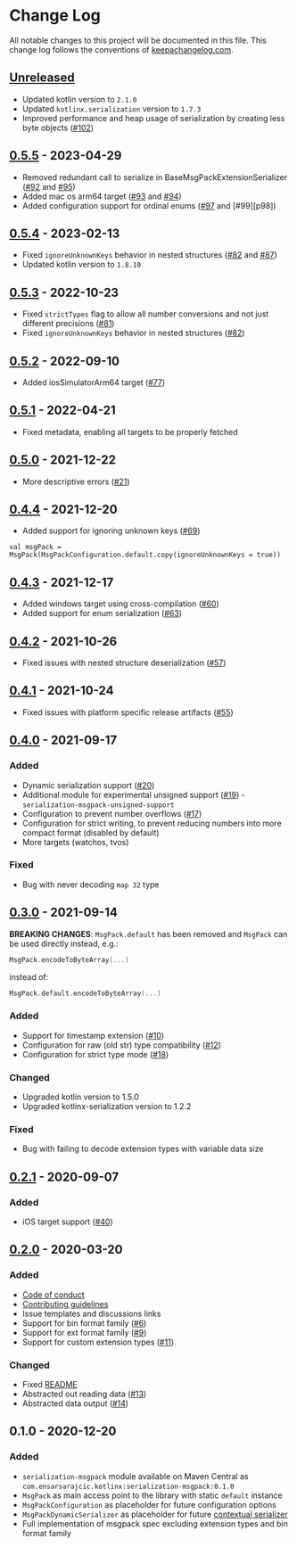 # Change Log
All notable changes to this project will be documented in this file. This change log follows the conventions of [keepachangelog.com](http://keepachangelog.com/).

## [Unreleased]
- Updated kotlin version to `2.1.0`
- Updated `kotlinx.serialization` version to `1.7.3`
- Improved performance and heap usage of serialization by creating less byte objects ([#102][p102])

## [0.5.5] - 2023-04-29
- Removed redundant call to serialize in BaseMsgPackExtensionSerializer ([#92][i92] and [#95][p95])
- Added mac os arm64 target ([#93][i93] and [#94][p94])
- Added configuration support for ordinal enums ([#97][i97] and [#99][p98])

## [0.5.4] - 2023-02-13
- Fixed `ignoreUnknownKeys` behavior in nested structures ([#82][i82] and [#87][p87])
- Updated kotlin version to `1.8.10`

## [0.5.3] - 2022-10-23
- Fixed `strictTypes` flag to allow all number conversions and not just different precisions ([#81][i81])
- Fixed `ignoreUnknownKeys` behavior in nested structures ([#82][i82])

## [0.5.2] - 2022-09-10
- Added iosSimulatorArm64 target ([#77][i77])

## [0.5.1] - 2022-04-21
- Fixed metadata, enabling all targets to be properly fetched

## [0.5.0] - 2021-12-22
- More descriptive errors ([#21][i21])

## [0.4.4] - 2021-12-20
- Added support for ignoring unknown keys ([#69][i69])

```
val msgPack = MsgPack(MsgPackConfiguration.default.copy(ignoreUnknownKeys = true))
```

## [0.4.3] - 2021-12-17
- Added windows target using cross-compilation ([#60][i60])
- Added support for enum serialization ([#63][i63])

## [0.4.2] - 2021-10-26
- Fixed issues with nested structure deserialization ([#57][i57])

## [0.4.1] - 2021-10-24
- Fixed issues with platform specific release artifacts ([#55][i55])

## [0.4.0] - 2021-09-17
### Added
- Dynamic serialization support ([#20][i20])
- Additional module for experimental unsigned support ([#19][i19]) - `serialization-msgpack-unsigned-support`
- Configuration to prevent number overflows ([#17][i17])
- Configuration for strict writing, to prevent reducing numbers into more compact format (disabled by default)
- More targets (watchos, tvos)

### Fixed
- Bug with never decoding `map 32` type

## [0.3.0] - 2021-09-14
**BREAKING CHANGES**:
`MsgPack.default` has been removed and `MsgPack` can be used directly instead, e.g.:

```kotlin
MsgPack.encodeToByteArray(...)
```
instead of:

```kotlin
MsgPack.default.encodeToByteArray(...)
```

### Added
- Support for timestamp extension ([#10][i10])
- Configuration for raw (old str) type compatibility ([#12][i12])
- Configuration for strict type mode ([#18][i18])

### Changed
- Upgraded kotlin version to 1.5.0
- Upgraded kotlinx-serialization version to 1.2.2

### Fixed
- Bug with failing to decode extension types with variable data size

## [0.2.1] - 2020-09-07
### Added
- iOS target support ([#40][p40])

## [0.2.0] - 2020-03-20
### Added
- [Code of conduct](CODE_OF_CONDUCT.md)
- [Contributing guidelines](CONTRIBUTING.md)
- Issue templates and discussions links
- Support for bin format family ([#6][i6])
- Support for ext format family ([#9][i9])
- Support for custom extension types ([#11][i11])

### Changed
- Fixed [README](README.md)
- Abstracted out reading data ([#13][i13])
- Abstracted data output ([#14][i14])

## 0.1.0 - 2020-12-20
### Added
- `serialization-msgpack` module available on Maven Central as `com.ensarsarajcic.kotlinx:serialization-msgpack:0.1.0`
- `MsgPack` as main access point to the library with static `default` instance
- `MsgPackConfiguration` as placeholder for future configuration options
- `MsgPackDynamicSerializer` as placeholder for future [contextual serializer](https://github.com/Kotlin/kotlinx.serialization/blob/master/docs/serializers.md#contextual-serialization)
- Full implementation of msgpack spec excluding extension types and bin format family

[Unreleased]: https://github.com/esensar/kotlinx-serialization-msgpack/compare/0.5.5...main
[0.2.0]: https://github.com/esensar/kotlinx-serialization-msgpack/compare/0.1.0...0.2.0
[0.2.1]: https://github.com/esensar/kotlinx-serialization-msgpack/compare/0.2.0...0.2.1
[0.3.0]: https://github.com/esensar/kotlinx-serialization-msgpack/compare/0.2.1...0.3.0
[0.4.0]: https://github.com/esensar/kotlinx-serialization-msgpack/compare/0.3.0...0.4.0
[0.4.1]: https://github.com/esensar/kotlinx-serialization-msgpack/compare/0.4.0...0.4.1
[0.4.2]: https://github.com/esensar/kotlinx-serialization-msgpack/compare/0.4.1...0.4.2
[0.4.3]: https://github.com/esensar/kotlinx-serialization-msgpack/compare/0.4.2...0.4.3
[0.4.4]: https://github.com/esensar/kotlinx-serialization-msgpack/compare/0.4.3...0.4.4
[0.5.0]: https://github.com/esensar/kotlinx-serialization-msgpack/compare/0.4.4...0.5.0
[0.5.1]: https://github.com/esensar/kotlinx-serialization-msgpack/compare/0.5.0...0.5.1
[0.5.2]: https://github.com/esensar/kotlinx-serialization-msgpack/compare/0.5.1...0.5.2
[0.5.3]: https://github.com/esensar/kotlinx-serialization-msgpack/compare/0.5.2...0.5.3
[0.5.4]: https://github.com/esensar/kotlinx-serialization-msgpack/compare/0.5.3...0.5.4
[0.5.5]: https://github.com/esensar/kotlinx-serialization-msgpack/compare/0.5.4...0.5.5
[i6]: https://github.com/esensar/kotlinx-serialization-msgpack/issues/6
[i9]: https://github.com/esensar/kotlinx-serialization-msgpack/issues/9
[i10]: https://github.com/esensar/kotlinx-serialization-msgpack/issues/10
[i11]: https://github.com/esensar/kotlinx-serialization-msgpack/issues/11
[i12]: https://github.com/esensar/kotlinx-serialization-msgpack/issues/12
[i13]: https://github.com/esensar/kotlinx-serialization-msgpack/issues/13
[i14]: https://github.com/esensar/kotlinx-serialization-msgpack/issues/14
[i17]: https://github.com/esensar/kotlinx-serialization-msgpack/issues/17
[i18]: https://github.com/esensar/kotlinx-serialization-msgpack/issues/18
[i19]: https://github.com/esensar/kotlinx-serialization-msgpack/issues/19
[i20]: https://github.com/esensar/kotlinx-serialization-msgpack/issues/20
[i21]: https://github.com/esensar/kotlinx-serialization-msgpack/issues/21
[i55]: https://github.com/esensar/kotlinx-serialization-msgpack/issues/55
[i57]: https://github.com/esensar/kotlinx-serialization-msgpack/issues/57
[i60]: https://github.com/esensar/kotlinx-serialization-msgpack/issues/60
[i63]: https://github.com/esensar/kotlinx-serialization-msgpack/issues/63
[i69]: https://github.com/esensar/kotlinx-serialization-msgpack/issues/69
[i77]: https://github.com/esensar/kotlinx-serialization-msgpack/issues/77
[i81]: https://github.com/esensar/kotlinx-serialization-msgpack/issues/81
[i82]: https://github.com/esensar/kotlinx-serialization-msgpack/issues/82
[i92]: https://github.com/esensar/kotlinx-serialization-msgpack/issues/92
[i93]: https://github.com/esensar/kotlinx-serialization-msgpack/issues/93
[i97]: https://github.com/esensar/kotlinx-serialization-msgpack/issues/97
[p40]: https://github.com/esensar/kotlinx-serialization-msgpack/pull/40
[p87]: https://github.com/esensar/kotlinx-serialization-msgpack/pull/87
[p94]: https://github.com/esensar/kotlinx-serialization-msgpack/pull/94
[p95]: https://github.com/esensar/kotlinx-serialization-msgpack/pull/95
[p99]: https://github.com/esensar/kotlinx-serialization-msgpack/pull/99
[p102]: https://github.com/esensar/kotlinx-serialization-msgpack/pull/102
